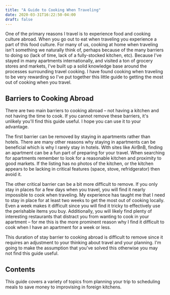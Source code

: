 ```yaml
---
title: "A Guide to Cooking When Traveling"
date: 2020-03-31T16:22:50-04:00
draft: false
---
```


One of the primary reasons I travel is to experience food and cooking culture abroad. When you go out to eat when traveling you experience a part of this food culture. For many of us, cooking at home when traveling isn't something we naturally think of, perhaps because of the many barriers to doing so (lack of time, lack of a fully-stocked kitchen, etc). Because I've stayed in many apartments internationally, and visited a ton of grocery stores and markets, I've built up a solid knowledge base around the processes surrounding travel cooking. I have found cooking when traveling to be very rewarding so I've put together this little guide to getting the most out of cooking when you travel.

## Barriers to Cooking Abroad

There are two main barriers to cooking abroad – not having a kitchen and not having the time to cook. If you cannot remove these barriers, it's unlikely you'll find this guide useful. I hope you can use it to your advantage.

The first barrier can be removed by staying in apartments rather than hotels. There are many other reasons why staying in apartments can be beneficial which is why I rarely stay in hotels. With sites like AirBnB, finding an apartment can be a fun part of preparing for your travel. When searching for apartments remember to look for a reasonable kitchen and proximity to good markets. If the listing has no photos of the kitchen, or the kitchen appears to be lacking in critical features (space, stove, refridgerator) then avoid it.

The other critical barrier can be a bit more difficult to remove. If you only stay in places for a few days when you travel, you will find it nearly impossible to cook when traveling. My experience has taught me that I need to stay in place for at least two weeks to get the most out of cooking locally. Even a week makes it difficult since you will find it tricky to effectively use the perishable items you buy. Additionally, you will likely find plenty of interesting restaurants that distract you from wanting to cook in your apartment – for me this is the more prominent reason why I find it difficult to cook when I have an apartment for a week or less.

This duration of stay barrier to cooking abroad is difficult to remove since it requires an adjustment to your thinking about travel and your planning. I'm going to make the assumption that you've solved this otherwise you may not find this guide useful.

## Contents

This guide covers a variety of topics from planning your trip to scheduling meals to save money to improvising in foreign kitchens.